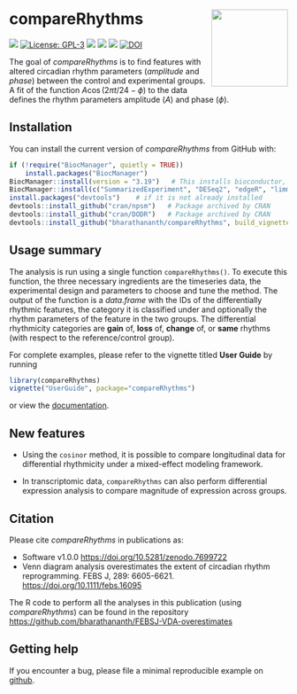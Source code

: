 
<!-- README.md is generated from README.Rmd. Please edit that file -->

# compareRhythms <img src='man/figures/logo.png' align="right" height="138.5" />

<!-- badges: start -->

[![](https://img.shields.io/badge/devel%20version-1.5.0-green.svg)](https://github.com/compareRhythms)
[![License:
GPL-3](https://img.shields.io/badge/license-GPL--3-blue.svg)](https://cran.r-project.org/web/licenses/GPL-3)
[![](https://codecov.io/gh/bharathananth/compareRhythms/branch/master/graph/badge.svg)](https://app.codecov.io/gh/bharathananth/compareRhythms)
[![](https://img.shields.io/badge/lifecycle-stable-brightgreen.svg)](https://lifecycle.r-lib.org/articles/stages.html#stable)
[![](https://img.shields.io/badge/doi-10.1111/febs.16095-yellow.svg)](https://doi.org/10.1111/febs.16095)
[![DOI](https://zenodo.org/badge/314899899.svg)](https://zenodo.org/badge/latestdoi/314899899)
<!-- badges: end -->

The goal of *compareRhythms* is to find features with altered circadian
rhythm parameters (*amplitude* and *phase*) between the control and
experimental groups. A fit of the function $A\cos(2\pi t/24 - \phi)$ to
the data defines the rhythm parameters amplitude ($A$) and phase
($\phi$).

## Installation

You can install the current version of *compareRhythms* from GitHub
with:

``` r
if (!require("BiocManager", quietly = TRUE))
    install.packages("BiocManager")
BiocManager::install(version = "3.19")   # This installs bioconductor, but version 3.15 onwards are also ok
BiocManager::install(c("SummarizedExperiment", "DESeq2", "edgeR", "limma", "rain")) # Packages needed by compareRhythms
install.packages("devtools")    # if it is not already installed
devtools::install_github("cran/npsm")   # Package archived by CRAN
devtools::install_github("cran/DODR")   # Package archived by CRAN
devtools::install_github("bharathananth/compareRhythms", build_vignettes = TRUE, dependencies = TRUE)
```

## Usage summary

The analysis is run using a single function `compareRhythms()`. To
execute this function, the three necessary ingredients are the
timeseries data, the experimental design and parameters to choose and
tune the method. The output of the function is a *data.frame* with the
IDs of the differentially rhythmic features, the category it is
classified under and optionally the rhythm parameters of the feature in
the two groups. The differential rhythmicity categories are **gain** of,
**loss** of, **change** of, or **same** rhythms (with respect to the
reference/control group).

For complete examples, please refer to the vignette titled **User
Guide** by running

``` r
library(compareRhythms)
vignette("UserGuide", package="compareRhythms")
```

or view the
[documentation](https://bharathananth.github.io/compareRhythms/articles/UserGuide.html).

## New features

- Using the `cosinor` method, it is possible to compare longitudinal
  data for differential rhythmicity under a mixed-effect modeling
  framework.

- In transcriptomic data, `compareRhythms` can also perform differential
  expression analysis to compare magnitude of expression across groups.

## Citation

Please cite *compareRhythms* in publications as:

- Software v1.0.0 <https://doi.org/10.5281/zenodo.7699722>
- Venn diagram analysis overestimates the extent of circadian rhythm
  reprogramming. FEBS J, 289: 6605-6621.
  <https://doi.org/10.1111/febs.16095>

The R code to perform all the analyses in this publication (using
*compareRhythms*) can be found in the repository
<https://github.com/bharathananth/FEBSJ-VDA-overestimates>

## Getting help

If you encounter a bug, please file a minimal reproducible example on
[github](https://github.com/bharathananth/compareRhythms/issues).
